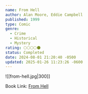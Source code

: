 ```yaml
---
name: From Hell
author: Alan Moore, Eddie Campbell
published: 1999
type: Comic
genre:
  - Crime
  - Historical
  - Mystery
rating: 🌕🌕🌕🌕🌑
status: Completed
date: 2024-08-01 21:20:40 -0500
updated: 2025-01-26 11:23:26 -0600
---
```


![[from-hell.jpg|300]]

Book Link: [From Hell](https://www.goodreads.com/book/show/23529.From_Hell)
